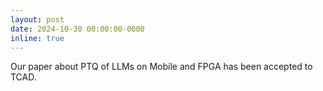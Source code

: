 ```yaml
---
layout: post
date: 2024-10-30 00:00:00-0000
inline: true
---
```


Our paper about PTQ of LLMs on Mobile and FPGA has been accepted to TCAD.
